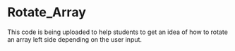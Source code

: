 # Rotate_Array
This code is being uploaded to help students to get an idea of how to rotate an array left side depending on the user input.

